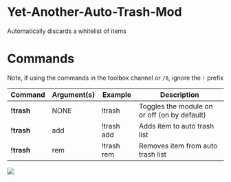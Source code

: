 # Yet-Another-Auto-Trash-Mod

Automatically discards a whitelist of items

# Commands
Note, if using the commands in the toolbox channel or `/8`, ignore the `!` prefix

Command | Argument(s) | Example | Description
---|---|---|---
**!trash** | NONE | !trash| Toggles the module on or off (on by default)
**!trash** | add | !trash add <linked-item>| Adds item to auto trash list
**!trash** | rem | !trash rem <linked-item>| Removes item from auto trash list

![](https://cdn.discordapp.com/attachments/803409013832155177/933968167708012564/unknown.png)